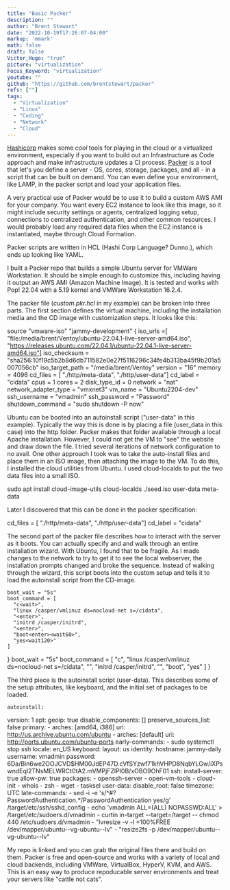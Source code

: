 ```yaml
---
title: "Basic Packer"
description: ""
author: "Brent Stewart"
date: "2022-10-19T17:26:07-04:00"
markup: 'mmark'
math: false
draft: false
Victor_Hugo: "true"
picture: "virtualization"
Focus_Keyword: "virtualization"
youtube: ""
github: "https://github.com/brentstewart/packer"
refs: [""]
tags:
  - "Virtualization"
  - "Linux"
  - "Coding"
  - "Network"
  - "Cloud"
---
```


[Hashicorp](http://hashicorp.com) makes some _cool_ tools for playing in the cloud or a virtualized environment, especially if you want to build out an Infrastructure as Code approach and make infrastructure updates a CI process. [Packer](https://packer.io) is a tool that let's you define a server - OS, cores, storage, packages, and all - in a script that can be built on demand.  You can even define your  environment, like LAMP, in the packer script and load your application files.  

A very practical use of Packer would be to use it to build a custom AWS AMI for your company.  You want every EC2 instance to look like this image, so it might include security settings or agents, centralized logging setup, connections to centralized authentication, and other common resources.  I would probably load any required data files when the EC2 instance is instantiated, maybe through Cloud Formation.

Packer scripts are written in HCL (Hashi Corp Language?  Dunno.), which ends up looking like YAML.

I built a Packer repo that builds a simple Ubuntu server for VMWare Workstation.  It should be simple enough to customize this, including having it output an AWS AMI (Amazon Machine Image). It is tested and works with Pop! 22.04 with a 5.19 kernel and VMWare Workstation 16.2.4.

The packer file (_custom.pkr.hcl_ in my example) can be broken into three parts.  The first section defines the virtual machine, including the installation media and the CD image with customization steps.  It looks like this:

  source "vmware-iso" "jammy-development" {
    iso_urls         =[
      "file:/media/brent/Ventoy/ubuntu-22.04.1-live-server-amd64.iso",
      "https://releases.ubuntu.com/22.04.1/ubuntu-22.04.1-live-server-amd64.iso"]
    iso_checksum     = "sha256:10f19c5b2b8d6db711582e0e27f5116296c34fe4b313ba45f9b201a5007056cb"
    iso_target_path  = "/media/brent/Ventoy"
    version          = "16"
    memory           = 4096
    cd_files = [
      "./http/meta-data",
      "./http/user-data"]
    cd_label = "cidata"
    cpus = 1
    cores = 2
    disk_type_id = 0
    network = "nat"
    network_adapter_type = "vmxnet3"
    vm_name          = "Ubuntu2204-dev"
    ssh_username     = "vmadmin"
    ssh_password     = "Password"
    shutdown_command = "sudo shutdown -P now"

Ubuntu can be booted into an autoinstall script ("user-data" in this example).  Typically the way this is done is by placing a file (user_data in this case) into the http folder. Packer makes that folder available through a local Apache installation. However, I could not get the VM to "see" the website and draw down the file. I tried several iterations of network configuration to no avail.  One other approach I took was to take the auto-install files and place them in an ISO image, then attaching the image to the VM. To do this, I installed the cloud utilities from Ubuntu. I used cloud-localds to put the two data files into a small ISO.

sudo apt install cloud-image-utils
cloud-localds ./seed.iso user-data meta-data

Later I discovered that this can be done in the packer specification:

  cd_files = [
    "./http/meta-data",
    "./http/user-data"]
cd_label = "cidata"

The second part of the packer file describes how to interact with the server as it boots.  You can actually specify <enter> and <tab> and walk through an entire installation wizard.  With Ubuntu, I found that to be fragile.  As I made changes to the network to try to get it to see the local webserver, the installation prompts changed and broke the sequence.  Instead of walking through the wizard, this script boots into the custom setup and tells it to load the autoinstall script from the CD-image.

    boot_wait = "5s"
    boot_command = [
      "c<wait>",
      "linux /casper/vmlinuz ds=nocloud-net s=/cidata",
      "<enter>",
      "initrd /casper/initrd",
      "<enter>",
      "boot<enter><wait60>",
      "yes<wait120>"
    ]
  }
  boot_wait = "5s"
  boot_command = [
    "c<wait>",
    "linux /casper/vmlinuz ds=nocloud-net s=/cidata",
    "<enter>",
    "initrd /casper/initrd",
    "<enter>",
    "boot<enter><wait60>",
    "yes<wait120>"
    ]
  }

  The third piece is the autoinstall script (user-data).  This describes some of the setup attributes, like keyboard, and the initial set of packages to be loaded.

    autoinstall:
  version: 1
  apt:
    geoip: true
    disable_components: []
    preserve_sources_list: false
    primary:
      - arches: [amd64, i386]
        uri: http://us.archive.ubuntu.com/ubuntu
      - arches: [default]
        uri: http://ports.ubuntu.com/ubuntu-ports
  early-commands:
    - sudo systemctl stop ssh
  locale: en_US
  keyboard:
    layout: us
  identity:
    hostname: jammy-daily
    username: vmadmin
    password: $6$Da/Bin6we2OOJCVD$HM00JdEP47D.cVfSYzwf71khVHPD8NqbYLGw/iXPswndEqI2TNsMELWRCt0tA2.mVMPjFZlPI0B/xOBO9OhF01
  ssh:
    install-server: true
    allow-pw: true
  packages:
    - openssh-server
    - open-vm-tools
    - cloud-init
    - whois
    - zsh
    - wget
    - tasksel
  user-data:
    disable_root: false
    timezone: UTC
  late-commands:
    - sed -i -e 's/^#\?PasswordAuthentication.*/PasswordAuthentication yes/g' /target/etc/ssh/sshd_config
    - echo 'vmadmin ALL=(ALL) NOPASSWD:ALL' > /target/etc/sudoers.d/vmadmin
    - curtin in-target --target=/target -- chmod 440 /etc/sudoers.d/vmadmin
    - "lvresize -v -l +100%FREE /dev/mapper/ubuntu--vg-ubuntu--lv"
    - "resize2fs -p /dev/mapper/ubuntu--vg-ubuntu--lv"

My repo is linked and you can grab the original files there and build on them.  Packer is free and open-source and works with a variety of local and cloud backends, including VMWare, VirtualBox, HyperV, KVM, and AWS.  This is an easy way to produce repoducable server environments and treat your servers like "cattle not cats".